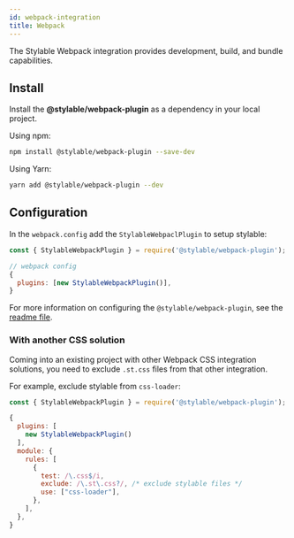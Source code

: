 ```yaml
---
id: webpack-integration
title: Webpack
---
```


The Stylable Webpack integration provides development, build, and bundle capabilities.

## Install

Install the **@stylable/webpack-plugin** as a dependency in your local project.

Using npm:

```bash
npm install @stylable/webpack-plugin --save-dev
```

Using Yarn:

```bash
yarn add @stylable/webpack-plugin --dev
```

## Configuration

In the `webpack.config` add the `StylableWebpaclPlugin` to setup stylable:

```js
const { StylableWebpackPlugin } = require('@stylable/webpack-plugin');

// webpack config
{
  plugins: [new StylableWebpackPlugin()],
}
```

For more information on configuring the `@stylable/webpack-plugin`, see the [readme file](https://github.com/wix/stylable/tree/master/packages/webpack-plugin).

### With another CSS solution

Coming into an existing project with other Webpack CSS integration
solutions, you need to exclude `.st.css` files from that other integration.

For example, exclude stylable from `css-loader`:

```js {11}
const { StylableWebpackPlugin } = require('@stylable/webpack-plugin');

{
  plugins: [
    new StylableWebpackPlugin()
  ],
  module: {
    rules: [
      {
        test: /\.css$/i,
        exclude: /\.st\.css?/, /* exclude stylable files */
        use: ["css-loader"],
      },
    ],
  },
}
```
